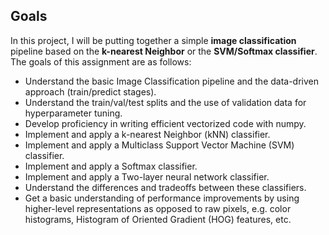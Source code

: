 ## Goals
In this project, I will be putting together a simple **image classification** pipeline based on the **k-nearest Neighbor** or the **SVM/Softmax classifier**. The goals of this assignment are as follows:

* Understand the basic Image Classification pipeline and the data-driven approach (train/predict stages).
* Understand the train/val/test splits and the use of validation data for hyperparameter tuning.
* Develop proficiency in writing efficient vectorized code with numpy.
* Implement and apply a k-nearest Neighbor (kNN) classifier.
* Implement and apply a Multiclass Support Vector Machine (SVM) classifier.
* Implement and apply a Softmax classifier.
* Implement and apply a Two-layer neural network classifier.
* Understand the differences and tradeoffs between these classifiers.
* Get a basic understanding of performance improvements by using higher-level representations as opposed to raw pixels, e.g. color histograms, Histogram of Oriented Gradient (HOG) features, etc.
